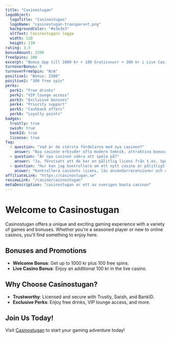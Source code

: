 ```yaml
---
title: "Casinostugan"
logoObject:
  logoTitle: "Casinostugan"
  logoName: "casinostugan-transparent.png"
  backgroundColor: "#e3e3e3"
  altText: Casinostugans logga
  width: 120
  height: 130
rating: 3.5
bonusAmount: 2500
freeSpins: 300
excerpt: "Bonus Upp till 1000 kr + 100 Gratissnurr + 100 kr i Live Casino"
turnoverBonus: 0
turnoverFreeSpin: "N/A"
positive1: "Bonus: 2500"
positive2: "300 free spin"
perks:
  perk1: "Free drinks"
  perk2: "VIP lounge access"
  perk3: "Exclusive bonuses"
  perk4: "Priority support"
  perk5: "Cashback offers"
  perk6: "Loyalty points"
badges:
  trustly: true
  swish: true
  bankId: true
  license: true
faq:
  - question: "Vad är de största fördelarna med nya casinon?"
    answer: "Nya casinon erbjuder ofta modern teknik, attraktiva bonusar och en förbättrad användarupplevelse."
  - question: "Är nya casinon säkra att spela på?"
    answer: "Ja, förutsatt att de har en pålitlig licens från t.ex. Spelinspektionen eller Malta Gaming Authority."
  - question: "Hur kan jag kontrollera om ett nytt casino är pålitligt?"
    answer: "Kontrollera casinots licens, läs användarrecensioner och undersök deras kundsupport och betalningsmetoder."
affiliateLink: "https://casinostugan.se"
reviewLink: "/casino/casinostugan"
metaDescription: "casinostugan ar ett av sveriges basta casinon"
---
```

# Welcome to Casinostugan

Casinostugan offers a unique and exciting gaming experience with a variety of games and bonuses. Whether you're a seasoned player or new to online casinos, you'll find something to enjoy here.

## Bonuses and Promotions

- **Welcome Bonus**: Get up to 1000 kr plus 100 free spins.
- **Live Casino Bonus**: Enjoy an additional 100 kr in the live casino.

## Why Choose Casinostugan?

- **Trustworthy**: Licensed and secure with Trustly, Swish, and BankID.
- **Exclusive Perks**: Enjoy free drinks, VIP lounge access, and more.

## Join Us Today!

Visit [Casinostugan](https://casinostugan.se) to start your gaming adventure today!
